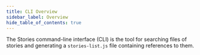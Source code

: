```yaml
---
title: CLI Overview
sidebar_label: Overview
hide_table_of_contents: true
---
```


<head>
  <title>Stories CLI: Command-Line Interface for searching files of stories</title>
  <meta
    name="description"
    content="The Stories command-line interface (CLI) is the tool for searching files of stories and generating a file containing references to them."
  />
</head>

The Stories command-line interface (CLI) is the tool for searching files of stories and generating a `stories-list.js` file containing references to them.